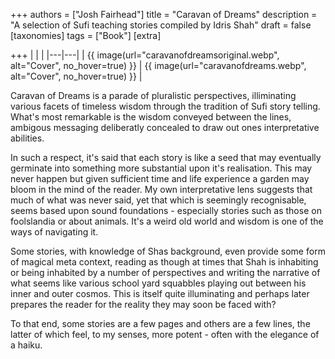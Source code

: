 +++
authors = ["Josh Fairhead"]
title = "Caravan of Dreams"
description = "A selection of Sufi teaching stories compiled by Idris Shah"
draft = false
[taxonomies]
tags = ["Book"]
[extra]

+++
| | |
|---|---|
| {{ image(url="caravanofdreamsoriginal.webp", alt="Cover", no_hover=true) }} | {{ image(url="caravanofdreams.webp", alt="Cover", no_hover=true) }} |

Caravan of Dreams is a parade of pluralistic perspectives, illiminating various facets of timeless wisdom through the tradition of Sufi story telling. What's most remarkable is the wisdom conveyed between the lines, ambigous messaging deliberatly concealed to draw out ones interpretative abilities. 

In such a respect, it's said that each story is like a seed that may eventually germinate into something more substantial upon it's realisation. This may never happen but given sufficient time and life experience a garden may bloom in the mind of the reader. My own interpretative lens suggests that much of what was never said, yet that which is seemingly recognisable, seems based upon sound foundations - especially stories such as those on foolslandia or about animals. It's a weird old world and wisdom is one of the ways of navigating it. 

Some stories, with knowledge of Shas background, even provide some form of magical meta context, reading as though at times that Shah is inhabiting or being inhabited by a number of perspectives and writing the narrative of what seems like various school yard squabbles playing out between his inner and outer cosmos. This is itself quite illuminating and perhaps later prepares the reader for the reality they may soon be faced with? 

To that end, some stories are a few pages and others are a few lines, the latter of which feel, to my senses, more potent - often with the elegance of a haiku.

